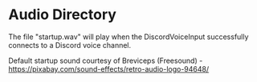 # Audio Directory

The file "startup.wav" will play when the DiscordVoiceInput successfully connects to a Discord voice channel.

Default startup sound courtesy of Breviceps (Freesound) - https://pixabay.com/sound-effects/retro-audio-logo-94648/